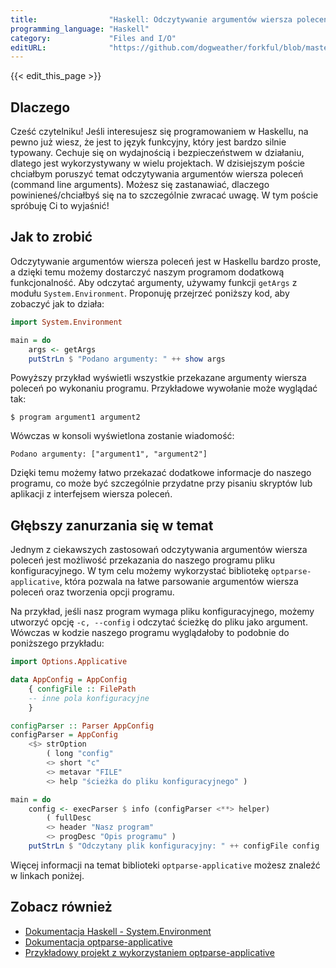 ```yaml
---
title:                "Haskell: Odczytywanie argumentów wiersza poleceń"
programming_language: "Haskell"
category:             "Files and I/O"
editURL:              "https://github.com/dogweather/forkful/blob/master/content/pl/haskell/reading-command-line-arguments.md"
---
```


{{< edit_this_page >}}

## Dlaczego

Cześć czytelniku! Jeśli interesujesz się programowaniem w Haskellu, na pewno już wiesz, że jest to język funkcyjny, który jest bardzo silnie typowany. Cechuje się on wydajnością i bezpieczeństwem w działaniu, dlatego jest wykorzystywany w wielu projektach. W dzisiejszym poście chciałbym poruszyć temat odczytywania argumentów wiersza poleceń (command line arguments). Możesz się zastanawiać, dlaczego powinieneś/chciałbyś się na to szczególnie zwracać uwagę. W tym poście spróbuję Ci to wyjaśnić!

## Jak to zrobić

Odczytywanie argumentów wiersza poleceń jest w Haskellu bardzo proste, a dzięki temu możemy dostarczyć naszym programom dodatkową funkcjonalność. Aby odczytać argumenty, używamy funkcji `getArgs` z modułu `System.Environment`. Proponuję przejrzeć poniższy kod, aby zobaczyć jak to działa:

```Haskell
import System.Environment

main = do
    args <- getArgs
    putStrLn $ "Podano argumenty: " ++ show args
```

Powyższy przykład wyświetli wszystkie przekazane argumenty wiersza poleceń po wykonaniu programu. Przykładowe wywołanie może wyglądać tak:

`$ program argument1 argument2`

Wówczas w konsoli wyświetlona zostanie wiadomość:

`Podano argumenty: ["argument1", "argument2"]`

Dzięki temu możemy łatwo przekazać dodatkowe informacje do naszego programu, co może być szczególnie przydatne przy pisaniu skryptów lub aplikacji z interfejsem wiersza poleceń.

## Głębszy zanurzania się w temat

Jednym z ciekawszych zastosowań odczytywania argumentów wiersza poleceń jest możliwość przekazania do naszego programu pliku konfiguracyjnego. W tym celu możemy wykorzystać bibliotekę `optparse-applicative`, która pozwala na łatwe parsowanie argumentów wiersza poleceń oraz tworzenia opcji programu.

Na przykład, jeśli nasz program wymaga pliku konfiguracyjnego, możemy utworzyć opcję `-c, --config` i odczytać ścieżkę do pliku jako argument. Wówczas w kodzie naszego programu wyglądałoby to podobnie do poniższego przykładu:

```Haskell
import Options.Applicative

data AppConfig = AppConfig
    { configFile :: FilePath
    -- inne pola konfiguracyjne
    }

configParser :: Parser AppConfig
configParser = AppConfig
    <$> strOption
        ( long "config"
        <> short "c"
        <> metavar "FILE"
        <> help "ścieżka do pliku konfiguracyjnego" )

main = do
    config <- execParser $ info (configParser <**> helper)
        ( fullDesc
        <> header "Nasz program"
        <> progDesc "Opis programu" )
    putStrLn $ "Odczytany plik konfiguracyjny: " ++ configFile config
```

Więcej informacji na temat biblioteki `optparse-applicative` możesz znaleźć w linkach poniżej.

## Zobacz również

- [Dokumentacja Haskell - System.Environment](https://hackage.haskell.org/package/base-4.12.0.0/docs/System-Environment.html)
- [Dokumentacja optparse-applicative](https://hackage.haskell.org/package/optparse-applicative)
- [Przykładowy projekt z wykorzystaniem optparse-applicative](https://github.com/pczajkowski/haskell-cli-example)